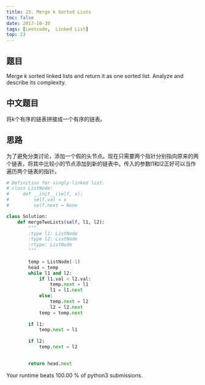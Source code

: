```yaml
---
title: 23. Merge k Sorted Lists
toc: false
date: 2017-10-30
tags: [Leetcode,  Linked List]
top: 23
---
```


## 题目

Merge $k$ sorted linked lists and return it as one sorted list. Analyze and describe its complexity.


## 中文题目

将$k$个有序的链表拼接成一个有序的链表。


## 思路

为了避免分类讨论，添加一个假的头节点。现在只需要两个指针分别指向原来的两个链表，将其中比较小的节点添加到新的链表中。传入的参数l1和l2正好可以当作遍历两个链表的指针。



```python
# Definition for singly-linked list.
# class ListNode:
#     def __init__(self, x):
#         self.val = x
#         self.next = None

class Solution:
    def mergeTwoLists(self, l1, l2):
        """
        :type l1: ListNode
        :type l2: ListNode
        :rtype: ListNode
        """
        
        temp = ListNode(-1)
        head = temp
        while l1 and l2:
            if l1.val < l2.val:
                temp.next = l1
                l1 = l1.next
            else:
                temp.next = l2
                l2 = l2.next
            temp = temp.next
        
        if l1:
            temp.next = l1
        
        if l2:
            temp.next = l2
    

        return head.next
```

Your runtime beats 100.00 % of python3 submissions.

